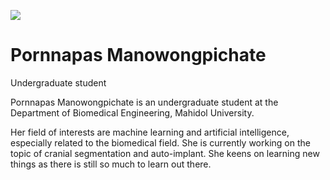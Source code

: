 ![](profile_pic.jpg)
# Pornnapas Manowongpichate
Undergraduate student

Pornnapas Manowongpichate is an undergraduate student at the Department of Biomedical Engineering, Mahidol University. 

Her field of interests are machine learning and artificial intelligence, especially related to the biomedical field. She is currently working on the topic of cranial segmentation and auto-implant. She keens on learning new things as there is still so much to learn out there.